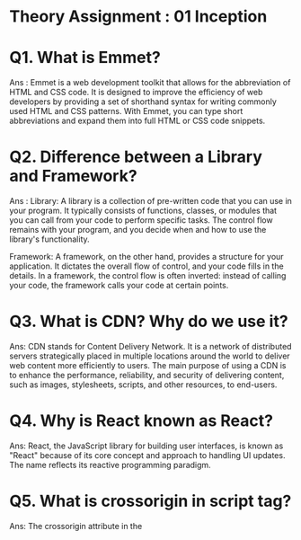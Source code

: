 # Theory Assignment : 01 Inception

# Q1. What is Emmet? 
Ans : Emmet is a web development toolkit that allows for the abbreviation of HTML and CSS code. It is designed to improve the efficiency of web developers by providing a set of shorthand syntax for writing commonly used HTML and CSS patterns. With Emmet, you can type short abbreviations and expand them into full HTML or CSS code snippets.



# Q2. Difference between a Library and Framework? 
Ans : Library: A library is a collection of pre-written code that you can use in your program. It typically consists of functions, classes, or modules that you can call from your code to perform specific tasks. The control flow remains with your program, and you decide when and how to use the library's functionality.

Framework: A framework, on the other hand, provides a structure for your application. It dictates the overall flow of control, and your code fills in the details. In a framework, the control flow is often inverted: instead of calling your code, the framework calls your code at certain points.




# Q3. What is CDN? Why do we use it? 
Ans: CDN stands for Content Delivery Network. It is a network of distributed servers strategically placed in multiple locations around the world to deliver web content more efficiently to users. The main purpose of using a CDN is to enhance the performance, reliability, and security of delivering content, such as images, stylesheets, scripts, and other resources, to end-users.




# Q4. Why is React known as React?
Ans: React, the JavaScript library for building user interfaces, is known as "React" because of its core concept and approach to handling UI updates. The name reflects its reactive programming paradigm. 





# Q5. What is crossorigin in script tag? 
Ans: The crossorigin attribute in the <script> tag is used when including external scripts, such as JavaScript files, from a different domain. It is a security feature designed to prevent certain types of security vulnerabilities, such as cross-site scripting (XSS).

When you include an external script in your HTML document using the <script> tag, the browser makes a request to the server of the external script's source to fetch the file. The crossorigin attribute can take two values:

🔻crossorigin="anonymous": This is the default value. When set to "anonymous," the browser includes the script without sending any credentials (such as cookies or HTTP authentication) to the server. This is suitable for scripts that are intended to be publicly accessible and don't require specific user authentication.

🔻crossorigin="use-credentials": When set to "use-credentials," the browser includes credentials (like cookies) when fetching the external script. This is useful when the server requires authentication, and the browser should send the necessary credentials for access.





# Q6. What is diference between React and ReactDOM 
Ans: React:
React is the core library for building user interfaces using a component-based architecture. It provides the essential functionality for defining and working with React components, managing the component lifecycle, and handling the state and props of components. It includes the basic APIs needed to create and render components, handle events, and manage the overall structure of a React application.

ReactDOM:
ReactDOM is a separate package that specifically deals with the DOM (Document Object Model) manipulation and rendering of React components into the actual HTML page. It provides methods for rendering React components into the DOM, updating them, and handling events. ReactDOM is specific to web development and is used when you want to integrate React with the browser's DOM.






# Q7. What is difference between react.development.js and react.production.js files via CDN? 
Ans: The differences between react.development.js and react.production.js files, when loaded via CDN (Content Delivery Network), are related to the development and production environments in React.

Development Version (react.development.js):
This file is intended for use during the development phase of a React application.
It includes additional warnings and error messages that are helpful for developers during debugging.
The code is not minified or optimized for size, making it easier to read and understand.
It may have extra debugging features and tools that can aid developers in identifying and resolving issues.

Production Version (react.production.js):
This file is optimized for production deployment and should be used when deploying React applications to a live environment.
It does not include the additional development warnings and error messages, resulting in a smaller file size and improved runtime performance.
The code is minified and often stripped of unnecessary comments and whitespace to reduce the file size.
It is suitable for use in production environments where code size and performance are critical.




# Q8. What is async and defer?
Ans: async and defer are attributes that can be used with the <script> tag in HTML to control how external scripts are loaded and executed. They both play a role in improving the loading and execution of scripts, but they have different behaviors.

async Attribute:
When you include the async attribute in a <script> tag, it indicates that the script should be executed asynchronously while the HTML parsing continues.
The script is fetched in the background and doesn't block the HTML parsing process. Once the script is downloaded, it is executed, potentially interrupting the HTML parsing.
Multiple scripts with the async attribute can be downloaded and executed concurrently. The order of execution may not be guaranteed.

defer Attribute:
The defer attribute also allows the script to be downloaded asynchronously, but it ensures that the script is executed in order after the HTML parsing is complete.
Multiple scripts with the defer attribute will be executed in the order they appear in the HTML document, after the HTML parsing is finished.
Unlike async, scripts with defer won't interrupt the HTML parsing; they are deferred until the parsing is complete.



